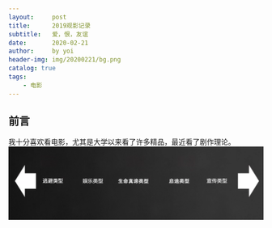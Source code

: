 ```yaml
---
layout:     post
title:      2019观影记录
subtitle:   爱，恨，友谊
date:       2020-02-21
author:     by yoi
header-img: img/20200221/bg.png
catalog: true
tags:
    - 电影
---
```


##  前言
我十分喜欢看电影，尤其是大学以来看了许多精品，最近看了剧作理论。
![](img/20200221/bg.png)

